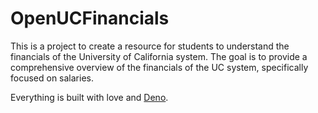 # OpenUCFinancials

This is a project to create a resource for students to understand the financials
of the University of California system. The goal is to provide a comprehensive
overview of the financials of the UC system, specifically focused on salaries.

Everything is built with love and [Deno](https://deno.com/).
